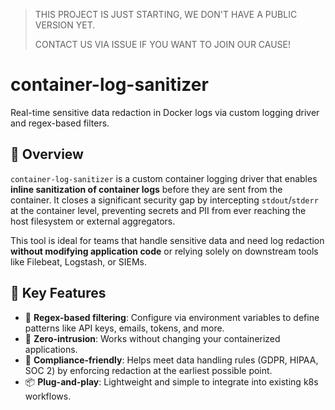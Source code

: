 > THIS PROJECT IS JUST STARTING, WE DON'T HAVE A PUBLIC VERSION YET.
> 
> CONTACT US VIA ISSUE IF YOU WANT TO JOIN OUR CAUSE!

# container-log-sanitizer
Real-time sensitive data redaction in Docker logs via custom logging driver and regex-based filters.

## 🚀 Overview

`container-log-sanitizer` is a custom container logging driver that enables **inline sanitization of container logs** before they are sent from the container. 
It closes a significant security gap by intercepting `stdout`/`stderr` at the container level, preventing secrets and PII from ever reaching the host filesystem or external aggregators.

This tool is ideal for teams that handle sensitive data and need log redaction **without modifying application code** or relying solely on downstream tools like Filebeat, Logstash, or SIEMs.

## 🔐 Key Features

- 🔧 **Regex-based filtering**: Configure via environment variables to define patterns like API keys, emails, tokens, and more.
- 🧊 **Zero-intrusion**: Works without changing your containerized applications.
- 🪪 **Compliance-friendly**: Helps meet data handling rules (GDPR, HIPAA, SOC 2) by enforcing redaction at the earliest possible point.
- 📦 **Plug-and-play**: Lightweight and simple to integrate into existing k8s workflows.
